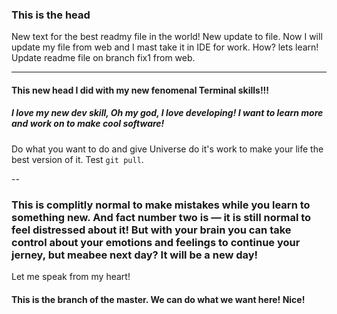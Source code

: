 ### This is the head
New text for the best readmy file in the world!
New update to file.
Now I will update my file from web and I mast take it in IDE for work. How? lets learn!
<br>
Update readme file on branch fix1 from web.

---

#### This new head I did with my new fenomenal Terminal skills!!!
##### I love my new dev skill, Oh my god, I love developing! I want to learn more and work on to make cool software!

Do what you want to do and give Universe do it's work to make your life the best version of it.
Test `git pull`.

--

### This is complitly normal to make mistakes while you learn to something new. And fact number two is — it is still normal to feel distressed about it! But with your brain you can take control about your emotions and feelings to continue your jerney, but meabee next day? It will be a new day!   
Let me speak from my heart!

#### This is the branch of the master. We can do what we want here! Nice!